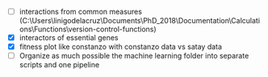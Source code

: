 - [ ] interactions from common measures (C:\Users\linigodelacruz\Documents\PhD_2018\Documentation\Calculations\Functions\version-control-functions)
- [x] interactors of essential genes
- [x] fitness plot like constanzo with constanzo data vs satay data
- [ ] Organize as much possible the machine learning
folder into separate scripts and one pipeline